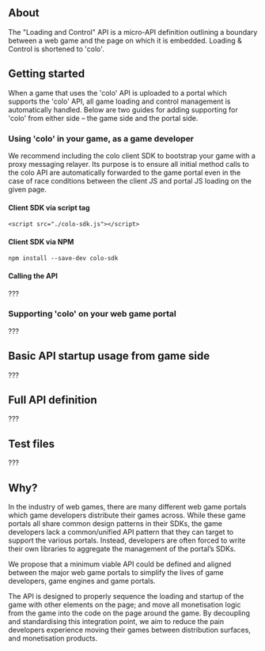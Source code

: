 
## About

The "Loading and Control" API is a micro-API definition outlining a boundary between a web game and the page on which it is embedded. Loading & Control is shortened to 'colo'.

## Getting started

When a game that uses the 'colo' API is uploaded to a portal which supports the 'colo' API, all game loading and control management is automatically handled. Below are two guides for adding supporting for 'colo' from either side – the game side and the portal side.

### Using 'colo' in your game, as a game developer

We recommend including the colo client SDK to bootstrap your game with a proxy messaging relayer. Its purpose is to ensure all initial method calls to the colo API are automatically forwarded to the game portal even in the case of race conditions between the client JS and portal JS loading on the given page.

#### Client SDK via script tag

```<script src="./colo-sdk.js"></script>```

#### Client SDK via NPM

```npm install --save-dev colo-sdk```

#### Calling the API

???

### Supporting 'colo' on your web game portal

???

## Basic API startup usage from game side

???

## Full API definition

???

## Test files

???

## Why? 

In the industry of web games, there are many different web game portals which game developers distribute their games across. While these game portals all share common design patterns in their SDKs, the game developers lack a common/unified API pattern that they can target to support the various portals. Instead, developers are often forced to write their own libraries to aggregate the management of the portal’s SDKs.

We propose that a minimum viable API could be defined and aligned between the major web game portals to simplify the lives of game developers, game engines and game portals.

The API is designed to properly sequence the loading and startup of the game with other elements on the page; and move all monetisation logic from the game into the code on the page around the game. By decoupling and standardising this integration point, we aim to reduce the pain developers experience moving their games between distribution surfaces, and monetisation products.
